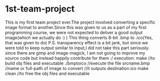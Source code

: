 # 1st-team-project

This is my first team project ever.The project involved converting a specific image format to another.Since this was given to us as a part of my first programming course, we were not expected to deliver a good output image(which we actually do :) ) 
This thing converts 8-bit .bmp to .ico(Yes, that was given to do)
P.S. transparency effect is a bit jank, but since we were told to keep output similar to input,I did not take this part seriously.
     since there are gimp and image-magick, I am not going to improve my source code but instead happily contribute for them :/
execution: make       //to build obj files and executable
           ./bmptoico //execute the file
           srcname.bmp //name or full-path of image to convert
           //it outputs destination.ico
           make clean //to free the obj files and executable
